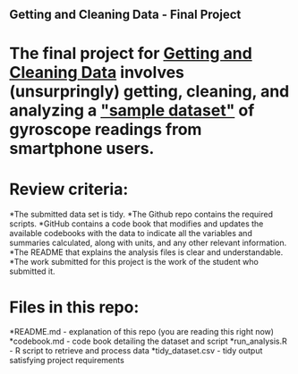 ## Getting and Cleaning Data - Final Project

# The final project for [Getting and Cleaning Data](https://www.coursera.org/course/getdata) involves (unsurpringly) getting, cleaning, and analyzing a ["sample dataset"](http://archive.ics.uci.edu/ml/datasets/Human+Activity+Recognition+Using+Smartphones) of gyroscope readings from smartphone users. 

# Review criteria: 
*The submitted data set is tidy.
*The Github repo contains the required scripts.
*GitHub contains a code book that modifies and updates the available codebooks with the data to indicate all the variables and summaries calculated, along with units, and any other relevant information.
*The README that explains the analysis files is clear and understandable.
*The work submitted for this project is the work of the student who submitted it.

# Files in this repo:
*README.md - explanation of this repo (you are reading this right now)
*codebook.md - code book detailing the dataset and script 
*run_analysis.R - R script to retrieve and process data
*tidy_dataset.csv - tidy output satisfying project requirements